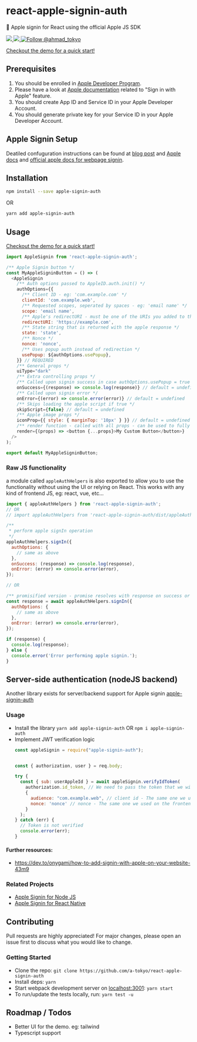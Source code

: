 # react-apple-signin-auth

 Apple signin for React using the official Apple JS SDK

<a href="https://npmjs.com/package/react-apple-signin-auth">
  <img src="https://img.shields.io/npm/v/react-apple-signin-auth.svg"></img>
  <img src="https://img.shields.io/npm/dt/react-apple-signin-auth.svg"></img>
</a>
<a href="https://twitter.com/intent/follow?screen_name=ahmad_tokyo"><img src="https://img.shields.io/twitter/follow/ahmad_tokyo.svg?label=Follow%20@ahmad_tokyo" alt="Follow @ahmad_tokyo"></img></a>

[Checkout the demo for a quick start!](https://a-tokyo.github.io/react-apple-signin-auth)

## Prerequisites
1. You should be enrolled in [Apple Developer Program](https://developer.apple.com/programs/).
2. Please have a look at [Apple documentation](
https://developer.apple.com/sign-in-with-apple/get-started/) related to "Sign in with Apple" feature.
3. You should create App ID and Service ID in your Apple Developer Account.
4. You should generate private key for your Service ID in your Apple Developer Account.

## Apple Signin Setup
Deatiled confuguration instructions can be found at [blog post](https://medium.com/@artyomefremov/add-sign-in-with-apple-button-to-your-website-today-part-1-12ed1444623a?postPublishedType=initial) and [Apple docs](https://help.apple.com/developer-account/#/dev1c0e25352) and [official apple docs for webpage signin](https://developer.apple.com/documentation/sign_in_with_apple/sign_in_with_apple_js/configuring_your_webpage_for_sign_in_with_apple).

## Installation

```bash
npm install --save apple-signin-auth
```
OR
```bash
yarn add apple-signin-auth
```

## Usage
[Checkout the demo for a quick start!](https://a-tokyo.github.io/react-apple-signin-auth)
```js
import AppleSignin from 'react-apple-signin-auth';

/** Apple Signin button */
const MyAppleSigninButton = () => (
  <AppleSignin
    /** Auth options passed to AppleID.auth.init() */
    authOptions={{
      /** Client ID - eg: 'com.example.com' */
      clientId: 'com.example.web',
      /** Requested scopes, seperated by spaces - eg: 'email name' */
      scope: 'email name',
      /** Apple's redirectURI - must be one of the URIs you added to the serviceID - the undocumented trick in apple docs is that you should call auth from a page that is listed as a redirectURI, localhost fails */
      redirectURI: 'https://example.com',
      /** State string that is returned with the apple response */
      state: 'state',
      /** Nonce */
      nonce: 'nonce',
      /** Uses popup auth instead of redirection */
      usePopup: ${authOptions.usePopup},
    }} // REQUIRED
    /** General props */
    uiType="dark"
    /** Extra controlling props */
    /** Called upon signin success in case authOptions.usePopup = true -- which means auth is handled client side */
    onSuccess={(response) => console.log(response)} // default = undefined
    /** Called upon signin error */
    onError={(error) => console.error(error)} // default = undefined
    /** Skips loading the apple script if true */
    skipScript={false} // default = undefined
    /** Apple image props */
    iconProp={{ style: { marginTop: '10px' } }} // default = undefined
    /** render function - called with all props - can be used to fully customize the UI by rendering your own component  */
    render={(props) => <button {...props}>My Custom Button</button>}
  />
);

export default MyAppleSigninButton;
```

### Raw JS functionality
a module called `appleAuthHelpers` is also exported to allow you to use the functionality without using the UI or relying on React. This works with any kind of frontend JS, eg: react, vue, etc...
```js
import { appleAuthHelpers } from 'react-apple-signin-auth';
// OR
// import appleAuthHelpers from 'react-apple-signin-auth/dist/appleAuthHelpers'; // @unstable - might change with upgrades

/**
 * perform apple signIn operation
 */
appleAuthHelpers.signIn({
  authOptions: {
    // same as above
  },
  onSuccess: (response) => console.log(response),
  onError: (error) => console.error(error),
});

// OR

/** promisified version - promise resolves with response on success or undefined on error -- note that this only work with usePopup: true */
const response = await appleAuthHelpers.signIn({
  authOptions: {
    // same as above
  },
  onError: (error) => console.error(error),
});

if (response) {
  console.log(response);
} else {
  console.error('Error performing apple signin.');
}

```

## Server-side authentication (nodeJS backend)
Another library exists for server/backend support for Apple signin [apple-signin-auth](https://github.com/A-Tokyo/apple-signin-auth)

### Usage
- Install the library `yarn add apple-signin-auth` OR `npm i apple-signin-auth`
- Implement JWT verification logic
  ```js
  const appleSignin = require("apple-signin-auth");


  const { authorization, user } = req.body;

  try {
    const { sub: userAppleId } = await appleSignin.verifyIdToken(
      authorization.id_token, // We need to pass the token that we wish to decode.
      {
        audience: "com.example.web", // client id - The same one we used on the frontend, this is the secret key used for encoding and decoding the token.
        nonce: 'nonce' // nonce - The same one we used on the frontend - OPTIONAL
      }
    );
  } catch (err) {
    // Token is not verified
    console.error(err);
  }
  ```
#### Further resources:
- https://dev.to/onygami/how-to-add-signin-with-apple-on-your-website-43m9

### Related Projects
- [Apple Signin for Node JS](https://github.com/A-Tokyo/apple-signin-auth)
- [Apple Signin for React Native](https://github.com/invertase/react-native-apple-authentication)

## Contributing
Pull requests are highly appreciated! For major changes, please open an issue first to discuss what you would like to change.

### Getting Started
- Clone the repo: `git clone https://github.com/a-tokyo/react-apple-signin-auth`
- Install deps: `yarn`
- Start webpack development server on [localhost:3001](http://localhost:3001): `yarn start`
- To run/update the tests locally, run: `yarn test -u`

## Roadmap / Todos
- Better UI for the demo. eg: tailwind
- Typescript support
